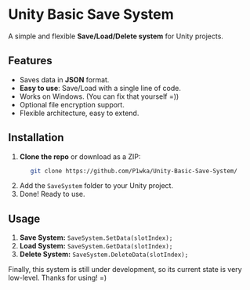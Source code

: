 # Unity Basic Save System 
A simple and flexible **Save/Load/Delete system** for Unity projects.

## Features
- Saves data in **JSON** format.
- **Easy to use**: Save/Load with a single line of code.
- Works on Windows. (You can fix that yourself =))
- Optional file encryption support.
- Flexible architecture, easy to extend.

## Installation
1. **Clone the repo** or download as a ZIP:
   ```bash
      git clone https://github.com/P1wka/Unity-Basic-Save-System/
2. Add the ```SaveSystem``` folder to your Unity project.
3. Done! Ready to use.

## Usage
1. **Save System:**
   ```SaveSystem.SetData(slotIndex);```
2. **Load System:**
   ```SaveSystem.GetData(slotIndex);```
3. **Delete System:**
   ```SaveSystem.DeleteData(slotIndex);```

Finally, this system is still under development, so its current state is very low-level.
Thanks for using! =)
